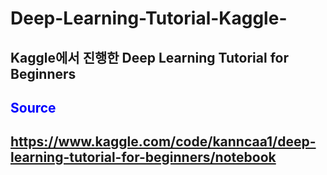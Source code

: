 # Deep-Learning-Tutorial-Kaggle-

## Kaggle에서 진행한 Deep Learning Tutorial for Beginners

## <span style="color : blue">Source </span> 
## https://www.kaggle.com/code/kanncaa1/deep-learning-tutorial-for-beginners/notebook
